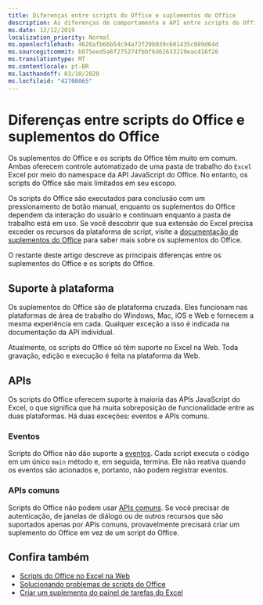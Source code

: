 ```yaml
---
title: Diferenças entre scripts do Office e suplementos do Office
description: As diferenças de comportamento e API entre scripts do Office e suplementos do Office.
ms.date: 12/12/2019
localization_priority: Normal
ms.openlocfilehash: 4626afb66b54c94a72f29b039c601435c089d64d
ms.sourcegitcommit: b075eed5a6f275274fbbf6d62633219eac416f26
ms.translationtype: MT
ms.contentlocale: pt-BR
ms.lasthandoff: 03/10/2020
ms.locfileid: "42700065"
---
```

# <a name="differences-between-office-scripts-and-office-add-ins"></a>Diferenças entre scripts do Office e suplementos do Office

Os suplementos do Office e os scripts do Office têm muito em comum. Ambas oferecem controle automatizado de uma pasta de trabalho do `Excel` Excel por meio do namespace da API JavaScript do Office. No entanto, os scripts do Office são mais limitados em seu escopo.

Os scripts do Office são executados para conclusão com um pressionamento de botão manual, enquanto os suplementos do Office dependem da interação do usuário e continuam enquanto a pasta de trabalho está em uso. Se você descobrir que sua extensão do Excel precisa exceder os recursos da plataforma de script, visite a [documentação de suplementos do Office](/office/dev/add-ins) para saber mais sobre os suplementos do Office.

O restante deste artigo descreve as principais diferenças entre os suplementos do Office e os scripts do Office.

## <a name="platform-support"></a>Suporte à plataforma

Os suplementos do Office são de plataforma cruzada. Eles funcionam nas plataformas de área de trabalho do Windows, Mac, iOS e Web e fornecem a mesma experiência em cada. Qualquer exceção a isso é indicada na documentação da API individual.

Atualmente, os scripts do Office só têm suporte no Excel na Web. Toda gravação, edição e execução é feita na plataforma da Web.

## <a name="apis"></a>APIs

Os scripts do Office oferecem suporte à maioria das APIs JavaScript do Excel, o que significa que há muita sobreposição de funcionalidade entre as duas plataformas. Há duas exceções: eventos e APIs comuns.

### <a name="events"></a>Eventos

Scripts do Office não dão suporte a [eventos](/office/dev/add-ins/excel/excel-add-ins-events). Cada script executa o código em um único `main` método e, em seguida, termina. Ele não reativa quando os eventos são acionados e, portanto, não podem registrar eventos.

### <a name="common-apis"></a>APIs comuns

Scripts do Office não podem usar [APIs comuns](/javascript/api/office). Se você precisar de autenticação, de janelas de diálogo ou de outros recursos que são suportados apenas por APIs comuns, provavelmente precisará criar um suplemento do Office em vez de um script do Office.

## <a name="see-also"></a>Confira também

- [Scripts do Office no Excel na Web](../overview/excel.md)
- [Solucionando problemas de scripts do Office](../testing/troubleshooting.md)
- [Criar um suplemento do painel de tarefas do Excel](/office/dev/add-ins/quickstarts/excel-quickstart-jquery)